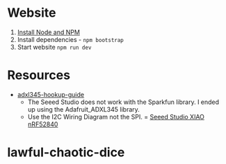 # Website

1. [Install Node and NPM](https://docs.npmjs.com/downloading-and-installing-node-js-and-npm)
1. Install dependencies - `npm bootstrap`
1. Start website `npm run dev`

# Resources

- [adxl345-hookup-guide](https://learn.sparkfun.com/tutorials/adxl345-hookup-guide)
    - The Seeed Studio does not work with the Sparkfun library. I ended up using the Adafruit_ADXL345 library.
    - Use the I2C Wiring Diagram not the SPI. 
= [Seeed Studio XIAO nRF52840](https://wiki.seeedstudio.com/XIAO_BLE/)
# lawful-chaotic-dice
